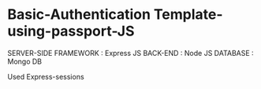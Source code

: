 # Basic-Authentication Template-using-passport-JS
SERVER-SIDE FRAMEWORK : Express JS
BACK-END              : Node JS
DATABASE              : Mongo DB

Used Express-sessions

